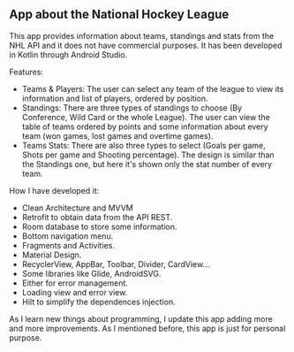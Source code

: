 ## App about the National Hockey League
This app provides information about teams, standings and stats from the NHL API and it does not have commercial purposes.
It has been developed in Kotlin through Android Studio.

Features:
- Teams & Players: The user can select any team of the league to view its information and list of players, ordered by position.
- Standings: There are three types of standings to choose (By Conference, Wild Card or the whole League). The user can view the table of teams ordered by points and some information about every team (won games, lost games and overtime games).
- Teams Stats: There are also three types to select (Goals per game, Shots per game and Shooting percentage). The design is similar than the Standings one, but here it's shown only the stat number of every team.

How I have developed it:
- Clean Architecture and MVVM
- Retrofit to obtain data from the API REST.
- Room database to store some information.
- Bottom navigation menu.
- Fragments and Activities.
- Material Design.
- RecyclerView, AppBar, Toolbar, Divider, CardView...
- Some libraries like Glide, AndroidSVG.
- Either for error management.
- Loading view and error view.
- Hilt to simplify the dependences injection.

As I learn new things about programming, I update this app adding more and more improvements. As I mentioned before, this app is just for personal purpose. 
